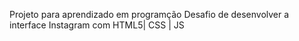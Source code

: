 Projeto para aprendizado em programção 
Desafio de desenvolver a interface Instagram com HTML5| CSS | JS